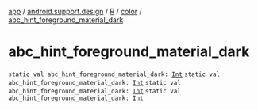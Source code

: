 [app](../../../index.md) / [android.support.design](../../index.md) / [R](../index.md) / [color](index.md) / [abc_hint_foreground_material_dark](.)

# abc_hint_foreground_material_dark

`static val abc_hint_foreground_material_dark: `[`Int`](https://kotlinlang.org/api/latest/jvm/stdlib/kotlin/-int/index.html)
`static val abc_hint_foreground_material_dark: `[`Int`](https://kotlinlang.org/api/latest/jvm/stdlib/kotlin/-int/index.html)
`static val abc_hint_foreground_material_dark: `[`Int`](https://kotlinlang.org/api/latest/jvm/stdlib/kotlin/-int/index.html)
`static val abc_hint_foreground_material_dark: `[`Int`](https://kotlinlang.org/api/latest/jvm/stdlib/kotlin/-int/index.html)